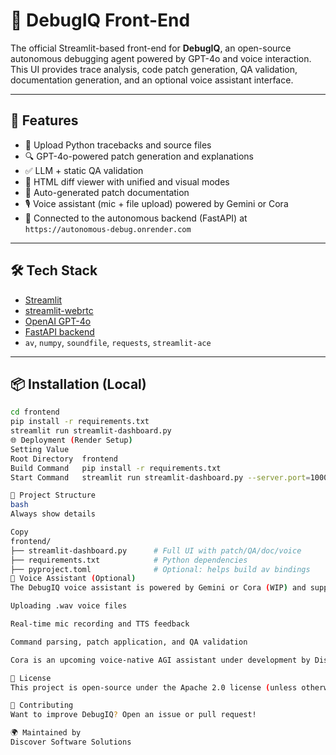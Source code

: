 # 🧠 DebugIQ Front-End

The official Streamlit-based front-end for **DebugIQ**, an open-source autonomous debugging agent powered by GPT-4o and voice interaction. This UI provides trace analysis, code patch generation, QA validation, documentation generation, and an optional voice assistant interface.

---

## 🚀 Features

- 📄 Upload Python tracebacks and source files
- 🔍 GPT-4o-powered patch generation and explanations
- ✅ LLM + static QA validation
- 🧾 HTML diff viewer with unified and visual modes
- 📘 Auto-generated patch documentation
- 🎙️ Voice assistant (mic + file upload) powered by Gemini or Cora
- 🧠 Connected to the autonomous backend (FastAPI) at `https://autonomous-debug.onrender.com`

---

## 🛠️ Tech Stack

- [Streamlit](https://streamlit.io)
- [streamlit-webrtc](https://github.com/whitphx/streamlit-webrtc)
- [OpenAI GPT-4o](https://platform.openai.com/docs/)
- [FastAPI backend](https://github.com/discoversoftwaresolutions/DebugIQ-backend)
- `av`, `numpy`, `soundfile`, `requests`, `streamlit-ace`

---

## 📦 Installation (Local)

```bash
cd frontend
pip install -r requirements.txt
streamlit run streamlit-dashboard.py
🌐 Deployment (Render Setup)
Setting	Value
Root Directory	frontend
Build Command	pip install -r requirements.txt
Start Command	streamlit run streamlit-dashboard.py --server.port=10000

📁 Project Structure
bash
Always show details

Copy
frontend/
├── streamlit-dashboard.py      # Full UI with patch/QA/doc/voice
├── requirements.txt            # Python dependencies
├── pyproject.toml              # Optional: helps build av bindings
🤖 Voice Assistant (Optional)
The DebugIQ voice assistant is powered by Gemini or Cora (WIP) and supports:

Uploading .wav voice files

Real-time mic recording and TTS feedback

Command parsing, patch application, and QA validation

Cora is an upcoming voice-native AGI assistant under development by Discover Software Solutions.

📄 License
This project is open-source under the Apache 2.0 license (unless otherwise specified).

🤝 Contributing
Want to improve DebugIQ? Open an issue or pull request!

🌍 Maintained by
Discover Software Solutions
